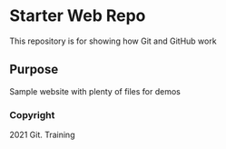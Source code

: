 # Starter Web Repo

This repository is for showing how Git and GitHub work

## Purpose

Sample website with plenty of files for demos

### Copyright

2021 Git. Training
